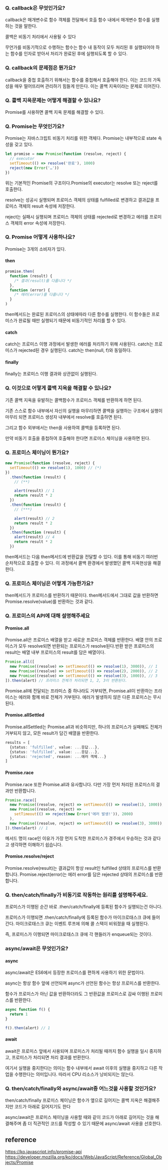 ### Q. callback은 무엇인가요?

callback은 매개변수로 함수 객체를 전달해서 호출 함수 내에서 매개변수 함수를 실행하는 것을 말한다.

콜백은 비동기 처리에서 사용될 수 있다

무언가를 비동기적으로 수행하는 함수는 함수 내 동작이 모두 처리된 후 실행되어야 하는 함수를 인자로 받아서 처리가 완료된 후에 실행되도록 할 수 있다.

### Q. callback의 문제점은 뭔가요?

callback을 중첩 호출하기 위해서는 함수를 중첩해서 호출해야 한다.
이는 코드의 가독성을 매우 떨어뜨리며 관리하기 힘들게 만든다.
이는 콜백 지옥이라는 문제로 이어진다.

### Q. 콜백 지옥문제는 어떻게 해결할 수 있나요?

Promise를 사용하면 콜백 지옥 문제를 해결할 수 있다.

### Q. Promise는 무엇인가요?

Promise는 자바스크립트 비동기 처리를 위한 객체다.
Promise는 내부적으로 state 속성을 갖고 있다.

```js
let promise = new Promise(function (resolve, reject) {
  // executor
  setTimeout(() => resolve('완료'), 1000)
  reject(new Error('…'))
})
```

위는 기본적인 Promise의 구조이다.Promise의 executor는 resolve 또는 reject를 호출한다.

resolve는 성공시 실행되며 프로미스 객체의 상태를 fulfilled로 변경하고 결과값을 프로미스 객체의 result 속성에 저장한다.

reject는 실패시 실행되며 프로미스 객체의 상태를 rejected로 변경하고 에러를 프로미스 객체의 error 속성에 저장한다.

### Q. Promise 어떻게 사용하나요?

Promise는 3개의 소비자가 있다.

#### then

```ts
promise.then(
  function (result) {
    /* 결과(result)를 다룹니다 */
  },
  function (error) {
    /* 에러(error)를 다룹니다 */
  }
)
```

then메서드는 완료된 프로미스의 상태에따라 다른 함수를 실행한다. 이 함수들은 프로미스가 완료될 때만 실행되기 때문에 비동기적인 처리를 할 수 있다.

#### catch

catch는 프로미스 이행 과정에서 발생한 에러를 처리하기 위해 사용된다.
catch는 프로미스가 rejected된 경우 실행된다.
catch는 then(null, f)와 동일하다.

#### finally

finally는 프로미스 이행 결과와 상관없이 실행된다.

### Q. 이것으로 어떻게 콜백 지옥을 해결할 수 있나요?

기존 콜백 지옥을 유발하는 콜백함수가 프로미스 객체를 반환하게 하면 된다.

기존 스스로 함수 내부에서 자신의 실행을 마무리하면 콜백을 실행하는 구조에서 실행이 마무리 되면 프로미스 생성자 내부에서 resolve를 호출하면 된다.

그리고 함수 외부에서는 then을 사용하여 콜백을 등록하면 된다.

만약 비동기 호출을 중첩하여 호출해야 한다면 프로미스 체이닝을 사용하면 된다.

### Q. 프로미스 체이닝이 뭔가요?

```ts
new Promise(function (resolve, reject) {
  setTimeout(() => resolve(1), 1000) // (*)
})
  .then(function (result) {
    // (**)

    alert(result) // 1
    return result * 2
  })
  .then(function (result) {
    // (***)

    alert(result) // 2
    return result * 2
  })
  .then(function (result) {
    alert(result) // 4
    return result * 2
  })
```

then메서드는 다음 then메서드에 반환값을 전달할 수 있다.
이를 통해 비동기 여러번 순차적으로 호출할 수 있다.
이 과정에서 콜백 환경에서 발생했던 콜백 지옥현상을 해결한다.

### Q. 프로미스 체이닝은 어떻게 가능한가요?

then메서드가 프로미스를 반환하기 때문이다. then메서드에서 그대로 값을 반환하면 Promise.resolve(value)를 반환하는 것과 같다.

### Q. 프로미스의 API에 대해 설명해주세요

#### Promise.all

Promise.all은 프로미스 배열을 받고 새로운 프로미스 객체를 반환한다.
배열 안의 프로미스가 모두 resolve되면 반환되는 프로미스가 resolve된다.반환 받은 프로미스의 result는 배열 내부 프로미스의 result를 담은 배열이다.

```ts
Promise.all([
  new Promise((resolve) => setTimeout(() => resolve(1), 3000)), // 1
  new Promise((resolve) => setTimeout(() => resolve(2), 2000)), // 2
  new Promise((resolve) => setTimeout(() => resolve(3), 1000)), // 3
]).then(alert) // 프라미스 전체가 처리되면 1, 2, 3이 반환된다.
```

Promise.all에 전달되는 프라미스 중 하나라도 거부되면, Promise.all이 반환하는 프라미스는 에러와 함께 바로 전체가 거부된다. 에러가 발생하지 않은 다른 프로미스는 무시된다.

#### Promise.allSettled

Promise.allSettled는 Promise.all과 비슷하지만, 하나의 프로미스가 실패해도 전체가 거부되지 않고, 모든 result가 담긴 배열을 반환한다.

```ts
results = [
  {status: 'fulfilled', value: ...응답...},
  {status: 'fulfilled', value: ...응답...},
  {status: 'rejected', reason: ...에러 객체...}
]
```

#### Promise.race

Promise.race 또한 Promise.all과 유사합니다. 다만 가장 먼저 처리된 프로미스의 결과만 반환합니다.

```ts
Promise.race([
  new Promise((resolve, reject) => setTimeout(() => resolve(1), 1000)),
  new Promise((resolve, reject) =>
    setTimeout(() => reject(new Error('에러 발생!')), 2000)
  ),
  new Promise((resolve, reject) => setTimeout(() => resolve(3), 3000)),
]).then(alert) // 1
```

메서드 명이 race인 이유가 가장 먼저 도착한 프로미스가 경주에서 우승하는 것과 같다고 생각하면 이해하기 쉽습니다.

#### Promise.resolve/reject

Promise.resolve(result)는 결과값이 항상 result인 fulfilled 상태의 프로미스를 반환합니다.
Promise.reject(error)는 에러 error를 담은 rejected 상태의 프로미스를 반환합니다.

### Q. then/catch/finally가 비동기로 작동하는 원리를 설명해주세요.

프로미스가 이행된 순간 바로 .then/catch/finally에 등록된 함수가 실행되는건 아니다.

프로미스가 이행되면 .then/catch/finally에 등록된 함수가 마이크로태스크 큐에 들어간다. 마이크로태스크 큐는 이벤트 루프에 의해 콜 스택이 비워졌을 때 실행된다.

즉, 프로미스가 이행되면 마이크로태스크 큐에 각 핸들러가 enqueue되는 것이다.

### async/await은 무엇인가요?

#### async

async/await은 ES6에서 등장한 프로미스를 편하게 사용하기 위한 문법이다.

async는 항상 함수 앞에 선언되며 async가 선언된 함수는 항상 프로미스를 반환한다.

함수가 프로미스가 아닌 값을 반환하더라도 그 반환값을 프로미스로 감싸 이행된 프로미스를 반환한다.

```ts
async function f() {
  return 1
}

f().then(alert) // 1
```

#### await

await은 프로미스 앞에서 사용되며 프로미스가 처리될 때까지 함수 실행을 일시 중지하고, 프로미스가 처리되면 처리 결과를 반환한다.

여기서 실행을 중지한다는 의미는 함수 내부에서 await 이후의 실행을 중지하고 다른 작업을 수행한다는 의미입니다. 따라서 CPU 리소스가 낭비되지는 않는다.

### Q. then/catch/finally와 async/await중 어느것을 사용할 것인가요?

then/catch/finally 프로미스 체이닝은 함수가 옆으로 길어지는 콜백 지옥은 해결해주지만 코드가 아래로 길어지기도 한다

async/await은 프로미스 체이닝을 사용할 때와 같이 코드가 아래로 길어지는 것을 해결해주며 좀 더 직관적인 코드를 작성할 수 있기 때문에 async/await 사용을 선호한다.

## reference

https://ko.javascript.info/promise-api
https://developer.mozilla.org/ko/docs/Web/JavaScript/Reference/Global_Objects/Promise

